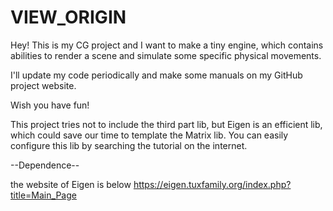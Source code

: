 # VIEW_ORIGIN
Hey! This is my CG project and I want to make a tiny engine, which contains abilities to render a scene and simulate some specific physical movements.

I'll update my code periodically and make some manuals on my GitHub project website.

Wish you have fun!

This project tries not to include the third part lib, but Eigen is an efficient lib, which could save our time to template the Matrix lib. You can easily configure this lib by searching the tutorial on the internet.

--Dependence-- 

the website of Eigen is below
https://eigen.tuxfamily.org/index.php?title=Main_Page

